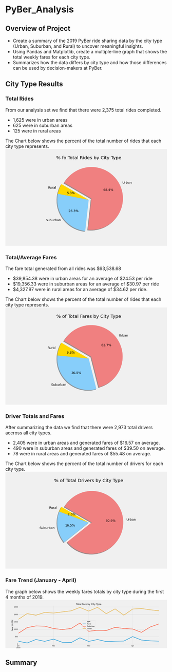 # PyBer_Analysis

## Overview of Project
- Create a summary of the 2019 PyBer ride sharing data by the city type (Urban, Suburban, and Rural) to uncover meaningful insights. 
- Using Pandas and Matplotlib, create a multiple-line graph that shows the total weekly fares for each city type. 
- Summarizes how the data differs by city type and how those differences can be used by decision-makers at PyBer.

## City Type Results

### Total Rides
From our analysis set we find that there were 2,375 total rides completed. 
- 1,625 were in urban areas 
- 625 were in suburban areas
- 125 were in rural areas<br/>

The Chart below shows the percent of the total number of rides that each city type represents.
![](analysis/Total_Rides_pc.png) 
<br/>

### Total/Average Fares
The fare total generated from all rides was $63,538.68
- $39,854.38 were in urban areas for an average of $24.53 per ride
- $19,356.33 were in suburban areas for an average of $30.97 per ride
- $4,327.97 were in rural areas for an average of $34.62 per ride.<br/>

The Chart below shows the percent of the total number of rides that each city type represents.
![](analysis/Total_Fares_pc.png) 
<br/>

### Driver Totals and Fares
After summarizing the data we find that there were 2,973 total drivers accross all city types. 
- 2,405 were in urban areas and generated fares of $16.57 on average.
- 490 were in suburban areas and generated fares of $39.50 on average.
- 78 were in rural areas and generated fares of $55.48 on average.<br/> 

The Chart below shows the percent of the total number of drivers for each city type.
![](analysis/Total_Drivers_pc.png) 
<br/>

### Fare Trend (January - April)
The graph below shows the weekly fares totals by city type during the first 4 months of 2019. 
![](analysis/Pyber_fare_summary.png) 
<br/>

## Summary
